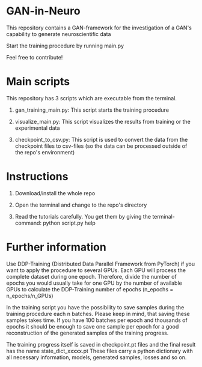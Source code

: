 # GAN-in-Neuro

This repository contains a GAN-framework for the investigation of a GAN's capability to generate neuroscientific data

Start the training procedure by running main.py

Feel free to contribute!

# Main scripts

This repository has 3 scripts which are executable from the terminal.

1. gan_training_main.py: This script starts the training procedure

2. visualize_main.py: This script visualizes the results from training or the experimental data

3. checkpoint_to_csv.py: This script is used to convert the data from the checkpoint files to csv-files (so the data can be processed outside of the repo's environment)

# Instructions

1. Download/install the whole repo

2. Open the terminal and change to the repo's directory

3. Read the tutorials carefully. You get them by giving the terminal-command: python script.py help

# Further information

Use DDP-Training (Distributed Data Parallel Framework from PyTorch) if you want to apply the procedure to several GPUs.
Each GPU will process the complete dataset during one epoch. Therefore, divide the number of epochs you would usually take for one GPU by the number of available GPUs to calculate the DDP-Training number of epochs (n_epochs = n_epochs/n_GPUs)

In the training script you have the possibility to save samples during the training procedure each n batches. Please keep in mind, that saving these samples takes time. If you have 100 batches per epoch and thousands of epochs it should be enough to save one sample per epoch for a good reconstruction of the generated samples of the training progress. 

The training progress itself is saved in checkpoint.pt files and the final result has the name state_dict_xxxxx.pt
These files carry a python dictionary with all necessary information, models, generated samples, losses and so on.
